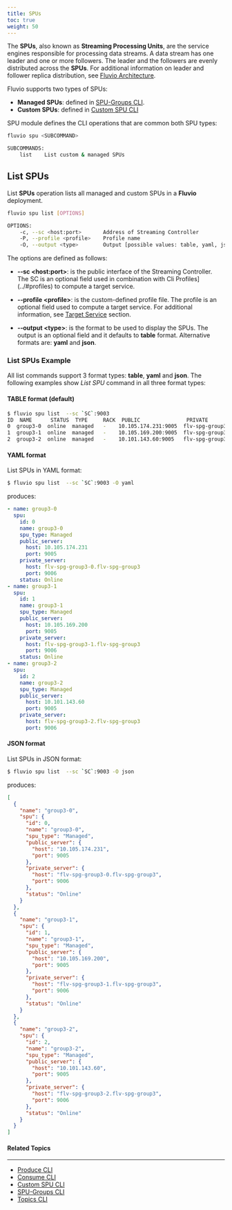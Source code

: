 ```yaml
---
title: SPUs
toc: true
weight: 50
---
```


The **SPUs**, also known as **Streaming Processing Units**, are the service engines responsible for processing data streams. A data stream has one leader and one or more followers. The leader and the followers are evenly distributed across the **SPUs**. For additional information on leader and follower replica distribution, see [Fluvio Architecture](/docs/architecture).

Fluvio supports two types of SPUs:

* **Managed SPUs**: defined in [SPU-Groups CLI](../spu-groups).
* **Custom SPUs**: defined in [Custom SPU CLI](../custom-spus)

SPU module defines the CLI operations that are common both SPU types: 

```bash
fluvio spu <SUBCOMMAND>

SUBCOMMANDS:
    list    List custom & managed SPUs
```


## List SPUs

List **SPUs** operation lists all managed and custom SPUs in a **Fluvio** deployment. 

```bash
fluvio spu list [OPTIONS]

OPTIONS:
    -c, --sc <host:port>       Address of Streaming Controller
    -P, --profile <profile>    Profile name
    -O, --output <type>        Output [possible values: table, yaml, json]
```

The options are defined as follows:

* **&dash;&dash;sc &lt;host:port&gt;**:
is the public interface of the Streaming Controller. The SC is an optional field used in combination with Cli Profiles](../#profiles) to compute a target service.

* **&dash;&dash;profile &lt;profile&gt;**:
is the custom-defined profile file. The profile is an optional field used to compute a target service. For additional information, see [Target Service](..#target-service) section.

* **&dash;&dash;output &lt;type&gt;**:
is the format to be used to display the SPUs. The output is an optional field and it defaults to **table** format. Alternative formats are: **yaml** and **json**.

### List SPUs Example

All list commands support 3 format types: **table**, **yaml** and **json**. The following examples show _List SPU_ command in all three format types:

#### TABLE format (default)

```bash
$ fluvio spu list  --sc `SC`:9003
ID  NAME      STATUS  TYPE     RACK  PUBLIC               PRIVATE 
0  group3-0  online  managed   -    10.105.174.231:9005  flv-spg-group3-0.flv-spg-group3:9006 
1  group3-1  online  managed   -    10.105.169.200:9005  flv-spg-group3-1.flv-spg-group3:9006 
2  group3-2  online  managed   -    10.101.143.60:9005   flv-spg-group3-2.flv-spg-group3:9006 
```

#### YAML format

List SPUs in YAML format:

```bash
$ fluvio spu list  --sc `SC`:9003 -O yaml
```

produces:

```yaml
- name: group3-0
  spu:
    id: 0
    name: group3-0
    spu_type: Managed
    public_server:
      host: 10.105.174.231
      port: 9005
    private_server:
      host: flv-spg-group3-0.flv-spg-group3
      port: 9006
    status: Online
- name: group3-1
  spu:
    id: 1
    name: group3-1
    spu_type: Managed
    public_server:
      host: 10.105.169.200
      port: 9005
    private_server:
      host: flv-spg-group3-1.flv-spg-group3
      port: 9006
    status: Online
- name: group3-2
  spu:
    id: 2
    name: group3-2
    spu_type: Managed
    public_server:
      host: 10.101.143.60
      port: 9005
    private_server:
      host: flv-spg-group3-2.flv-spg-group3
      port: 9006
```


#### JSON format

List SPUs in JSON format:

```bash
$ fluvio spu list  --sc `SC`:9003 -O json
```

produces:

```json
[
  {
    "name": "group3-0",
    "spu": {
      "id": 0,
      "name": "group3-0",
      "spu_type": "Managed",
      "public_server": {
        "host": "10.105.174.231",
        "port": 9005
      },
      "private_server": {
        "host": "flv-spg-group3-0.flv-spg-group3",
        "port": 9006
      },
      "status": "Online"
    }
  },
  {
    "name": "group3-1",
    "spu": {
      "id": 1,
      "name": "group3-1",
      "spu_type": "Managed",
      "public_server": {
        "host": "10.105.169.200",
        "port": 9005
      },
      "private_server": {
        "host": "flv-spg-group3-1.flv-spg-group3",
        "port": 9006
      },
      "status": "Online"
    }
  },
  {
    "name": "group3-2",
    "spu": {
      "id": 2,
      "name": "group3-2",
      "spu_type": "Managed",
      "public_server": {
        "host": "10.101.143.60",
        "port": 9005
      },
      "private_server": {
        "host": "flv-spg-group3-2.flv-spg-group3",
        "port": 9006
      },
      "status": "Online"
    }
  }
]
```


#### Related Topics
-------------------
* [Produce CLI](../produce)
* [Consume CLI](../consume)
* [Custom SPU CLI](../custom-spus)
* [SPU-Groups CLI](../spu-groups)
* [Topics CLI](../topics)
